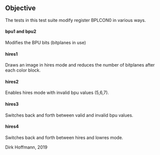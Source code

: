 ## Objective

The tests in this test suite modify register BPLCON0 in various ways.

#### bpu1 and bpu2

Modifies the BPU bits (bitplanes in use)

#### hires1

Draws an image in hires mode and reduces the number of bitplanes after each color block.

#### hires2

Enables hires mode with invalid bpu values (5,6,7).

#### hires3 

Switches back and forth between valid and invalid bpu values.

#### hires4 

Switches back and forth between hires and lowres mode.


Dirk Hoffmann, 2019